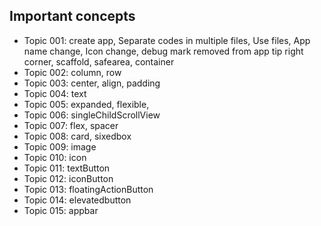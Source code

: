 ## Important concepts
 - Topic 001: create app, Separate codes in multiple files, Use files, App name change, Icon change, debug mark removed from app tip right corner, scaffold, safearea, container
 - Topic 002: column, row
 - Topic 003: center, align, padding
 - Topic 004: text
 - Topic 005: expanded, flexible, 
 - Topic 006: singleChildScrollView
 - Topic 007: flex, spacer
 - Topic 008: card, sixedbox
 - Topic 009: image
 - Topic 010: icon
 - Topic 011: textButton
 - Topic 012: iconButton
 - Topic 013: floatingActionButton
 - Topic 014: elevatedbutton
 - Topic 015: appbar
